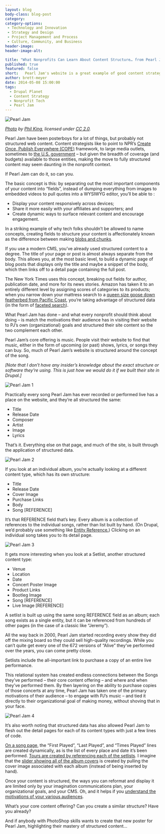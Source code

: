 ```yaml
---
layout: blog
body-class: blog-post
category:
category-options:
 - Technology and Innovation
 - Strategy and Design
 - Project Management and Process
 - Culture, Community, and Business
header-image:
header-image-alt:

title: "What Nonprofits Can Learn About Content Structure… from Pearl Jam"
published: true
featured: false
short:   Pearl Jam's website is a great example of good content strategy. 
author: brett-meyer
date: 2014-05-08 15:00:00
tags:
  - Drupal Planet
  - Content Strategy
  - Nonprofit Tech
  - Pearl Jam
---
```


![Pearl Jam](/assets/images/blog/pearl-jam-header.jpg)

*[Photo](https://www.flickr.com/photos/24365773@N03/7425028964/in/photolist-cixdqJ-2E86ff-cj8eg3-cj8dqL-ci23iW-S2mmU-ci22Bh-cj8ekG-9QjszY-3bpmzG-6EyJ8m-2zsghF-6QWpZh-e22GeM-e28iUm-e28ifu-2FeFyx-RU5BQ-83PwyB-6FsT6p-bqThKu-bDNe9n-bqTmwL-bDNi9k-bDNejv-bDNhYX-2zsmgp-2zwDQo-2zsiG8-2zwMuu-2zsnTt-2zsow6-2zwF89-2zsfUK-2zse5R-2zsmSi-2zsko8-2zsnip-2zwHAm-2zwBo5-2zwFRQ-2zsp5K-2zwGzu-6QWpQU-6QWjFo-8dpsda-rKaZw-8dsJu5-8dpsmZ-8dpsvH) by [Phil King](https://www.flickr.com/photos/24365773@N03/), licensed under [CC 2.0](https://creativecommons.org/licenses/by/2.0/).*

Pearl Jam have been posterboys for a lot of things, but probably not structured web content. Content strategists like to point to NPR’s [Create Once, Publish Everywhere (COPE)](http://blog.programmableweb.com/2009/10/13/cope-create-once-publish-everywhere/) framework, to large media outlets, sometimes to [the U.S. government](http://www.howto.gov/web-content/technology/content-management-systems/how-to-create-open-structured-content) – but given the breadth of coverage (and budgets) available to those entities, making the move to fully structured content may seem daunting in the nonprofit context.

If Pearl Jam can do it, so can you.

The basic concept is this: by separating out the most important components of your content into “fields”, instead of dumping everything from images to embedded videos to pull quotes into a WYSIWYG editor, you’ll be able to :

* Display your content responsively across devices;
* Share it more easily with your affiliates and supporters; and
* Create dynamic ways to surface relevant content and encourage engagement.

In a striking example of why tech folks shouldn’t be allowed to name concepts, creating fields to structure your content is affectionately known as the difference between making [blobs and chunks](http://karenmcgrane.com/2012/09/04/adapting-ourselves-to-adaptive-content-video-slides-and-transcript-oh-my/).

If you use a modern CMS, you’ve already used structured content to a degree. The title of your page or post is almost always separate from the body. This allows you, at the most basic level, to build a dynamic page of blog posts that displays only the title and maybe a snippet of the body, which then links off to a detail page containing the full post.

The New York Times uses this concept, breaking out fields for author, publication date, and more for its news stories. Amazon has taken it to an entirely different level by assigning scores of categories to its products; when you narrow down your mattress search to a [queen size goose down featherbed from Pacific Coast](http://www.google.com/url?q=http%3A%2F%2Fwww.amazon.com%2Fs%2Fref%3Dsr_nr_p_89_0%3Frh%3Dn%253A1055398%252Cn%253A%25211063498%252Cn%253A1063252%252Cn%253A3732351%252Cn%253A3732361%252Cp_n_size_browse-bin%253A362281011%252Cp_n_feature_keywords_browse-bin%253A5707112011%252Cp_89%253APacific%2BCoast%26bbn%3D3732361%26ie%3DUTF8%26qid%3D1398384943%26rnid%3D2528832011&sa=D&sntz=1&usg=AFQjCNEl7hBe1NuOVj7ns-6p1GxLeERAmA), you’re taking advantage of structured data (in the form of [faceted search](http://en.wikipedia.org/wiki/Faceted_search)).

What Pearl Jam has done – and what every nonprofit should think about doing – is match the motivations their audience has in visiting their website to PJ’s own (organizational) goals and structured their site content so the two complement each other.

Pearl Jam’s core offering is music. People visit their website to find that music, either in the form of upcoming (or past) shows, lyrics, or songs they can buy. So, much of Pearl Jam’s website is structured around the concept of the song.

*[Note that I don’t have any insider’s knowledge about the exact structure or software they’re using. This is just how we would do it if we built their site in Drupal.]*

![Pearl Jam 1](/assets/images/blog/pj1.jpg)

Practically every song Pearl Jam has ever recorded or performed live has a place on the website, and they’re all structured the same:

* Title
* Release Date
* Composer
* Artist
* Image
* Lyrics

That’s it. Everything else on that page, and much of the site, is built through the application of structured data.

![Pearl Jam 2](/assets/images/blog/pj2.jpg)

If you look at an individual album, you’re actually looking at a different content type, which has its own structure:

* Title
* Release Date
* Cover Image
* Purchase Links
* Body
* Song [REFERENCE]

It’s that REFERENCE field that’s key. Every album is a collection of references to the individual songs, rather than list built by hand. (On Drupal, we’d probably use something like [Entity Reference.](https://drupal.org/project/entityreference)) Clicking on an individual song takes you to its detail page.

![Pearl Jam 3](/assets/images/blog/pj3.jpg)

It gets more interesting when you look at a Setlist, another structured content type:

* Venue
* Location
* Date
* Concert Poster Image
* Product Links
* Bootleg Image
* Song [REFERENCE]
* Live Image [REFERENCE]

A setlist is built up using the same song REFERENCE field as an album; each song exists as a single entity, but it can be referenced from hundreds of other pages (in the case of a classic like “Jeremy”).

All the way back in 2000, Pearl Jam started recording every show they did off the mixing board so they could sell high-quality recordings. While you can’t quite get every one of the 672 versions of “Alive” they’ve performed over the years, you can come pretty close.

Setlists include the all-important link to purchase a copy of an entire live performance.

This relational system has created endless connections between the Songs they’ve performed – their core content offering – and where and when they’ve performed them. By then layering on the ability to purchase copies of those concerts at any time, Pearl Jam has taken one of the primary motivations of their audience – to engage with PJ’s music – and tied it directly to their organizational goal of making money, without shoving that in your face.

![Pearl Jam 4](/assets/images/blog/pj4.jpg)

It’s also worth noting that structured data has also allowed Pearl Jam to flesh out the detail pages for each of its content types with just a few lines of code.

[On a song page](http://pearljam.com/music/lyrics/997/studio/21989/sirens?ref_album_id=21996), the “First Played”, “Last Played”, and “Times Played” lines are created dynamically, as is the list of every place and date it’s been performed. [Tours are created by referencing each of the setlists](http://pearljam.com/setlists/1087/2014). I imagine that the [slider showing all of the album covers](http://pearljam.com/music/albums/997/studio) is created by pulling the cover image associated with each album (instead of being inserted by hand).

Once your content is structured, the ways you can reformat and display it are limited only by your imagination communications plan, your organizational goals, and your CMS. Oh, and it helps if you [understand the motivations of your various audiences](http://thinkshout.com/blog/2014/04/desire-paths/).

What’s your core content offering? Can you create a similar structure? Have you already?

And if anybody with PhotoShop skills wants to create that new poster for Pearl Jam, highlighting their mastery of structured content...
